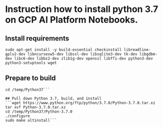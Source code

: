 # Instruction how to install python 3.7 on GCP AI Platform Notebooks.
## Install requirements
```sudo apt-get install -y build-essential checkinstall libreadline-gplv2-dev libncursesw5-dev libssl-dev libsqlite3-dev tk-dev libgdbm-dev libc6-dev libbz2-dev zlib1g-dev openssl libffi-dev python3-dev python3-setuptools wget```

## Prepare to build
```mkdir /temp/Python37
cd /temp/Python37```

## Pull down Python 3.7, build, and install
```wget https://www.python.org/ftp/python/3.7.0/Python-3.7.0.tar.xz
tar xvf Python-3.7.0.tar.xz
cd /temp/Python37/Python-3.7.0
./configure
sudo make altinstall```